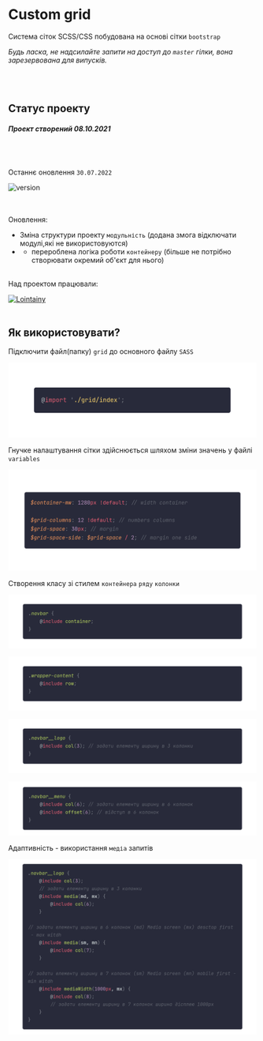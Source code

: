 # Custom grid

Система сіток SCSS/CSS побудована на основі сітки `bootstrap`

_Будь ласка, не надсилайте запити на доступ до `master` гілки, вона зарезервована для випусків._

<br/><br/>

## Статус проекту

##### Проект створений 08.10.2021

<br/><br/>

<!-- оновлення проекту -->

Останнє оновлення `30.07.2022`

![version](https://img.shields.io/badge/ver-1.3-2C394B?style=for-the-badge&labelColor=ECA013&logoColor=FFF)

<br/><br/>
Оновлення:

<!-- Поточне оновлення -->

- Зміна структури проекту `модульність` (додана змога відключати модулі,які не використовуются)
- - перероблена логіка роботи `контейнеру` (більше не потрібно створювати окремий об'єкт для нього)
    <br></br>

Над проектом працювали:

[![Lointainy](https://img.shields.io/badge/-lointainy-ECA013?style=for-the-badge&logo=github&&logoColor=FFF)](https://github.com/Lointainy)
<br/><br/>

## Як використовувати?

Підключити файл(папку) `grid` до основного файлу `SASS`

![Підключити](/img/include.png 'Підключити сітку')

Гнучке налаштування сітки здійснюється шляхом зміни значень у файлі `variables`

![Параметри](/img/variables.png 'Налаштування параметрів сітки')

Створення класу зі стилем `контейнера` `ряду` `колонки`

![Стиль контейнеру](/img/container.png 'Задати елементу стиль контейнера')

<!-- ![Стиль контейнеру](/img/container-width.png 'Задати контейнеру ширину') -->

![Стиль ряду](/img/row.png 'Задати елементу стиль ряду')

![Стиль колонки](/img/col.png 'Задати елементу ширину 3 колонки')

![Стиль відступу](/img/offset.png 'Задати елементу відступ')

Адаптивність - використання `медіа` запитів

![Медіa](/img/media.png 'Додати стиль виходячи із ширини екрану')
